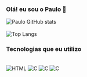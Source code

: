 ### Olá! eu sou o Paulo 🤠
![Paulo GitHub stats](https://github-readme-stats.vercel.app/api?username=&show_icons=true&theme=onedark) <br><br>
![Top Langs](https://github-readme-stats.vercel.app/api/top-langs/?username=anuraghazra&layout=compact)
### Tecnologias que eu utilizo

<div style="display: inline_block"><br>
    <img alt="HTML" src="https://img.shields.io/badge/HTML5-E34F26?style=for-the-badge&logo=html5&logoColor=white" align="center">
    <img alt="C" src="https://img.shields.io/badge/CSS3-1572B6?style=for-the-badge&logo=css3&logoColor=white" align="center">
    <img alt="C" src="https://img.shields.io/badge/JavaScript-F7DF1E?style=for-the-badge&logo=javascript&logoColor=black" align="center">
    <img alt="C" src="https://img.shields.io/badge/PHP-777BB4?style=for-the-badge&logo=php&logoColor=white" align="center">
    
</div>

